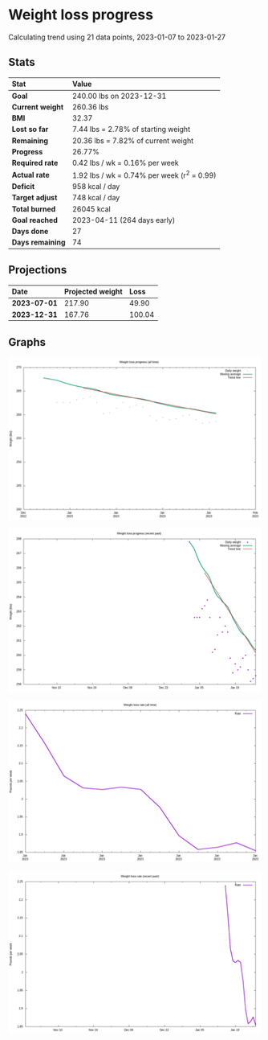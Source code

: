 # Weight loss progress

Calculating trend using 21 data points, 2023-01-07 to 2023-01-27

## Stats

Stat|Value
:-|:-
**Goal**|240.00 lbs on 2023-12-31
**Current weight**|260.36 lbs
**BMI**|32.37
**Lost so far**|7.44 lbs =  2.78% of starting weight
**Remaining**|20.36 lbs =  7.82% of current  weight
**Progress**|26.77%
**Required rate**|0.42 lbs / wk = 0.16% per week
**Actual rate**|1.92 lbs / wk = 0.74% per week  (r<sup>2</sup> = 0.99)
**Deficit**|958 kcal / day
**Target adjust**|748 kcal / day
**Total burned**|26045 kcal
**Goal reached**|2023-04-11 (264 days early)
**Days done**|27
**Days remaining**|74

## Projections

Date|Projected weight|Loss
:-|:-|:-
**2023-07-01**|217.90|49.90
**2023-12-31**|167.76|100.04

## Graphs

![](weight-graph-alltime.png)

![](weight-graph-recent.png)

![](rate-graph-alltime.png)

![](rate-graph-recent.png)
